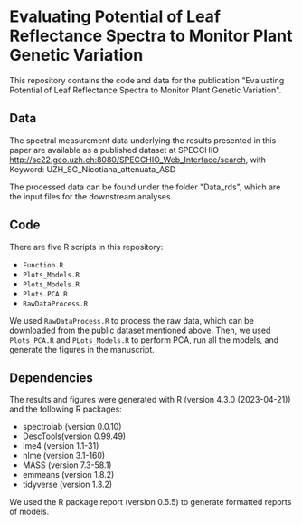 # Evaluating Potential of Leaf Reflectance Spectra to Monitor Plant Genetic Variation

This repository contains the code and data for the publication "Evaluating Potential of Leaf Reflectance Spectra to Monitor Plant Genetic Variation". 

## Data

The spectral measurement data underlying the results presented in this paper are available as a published dataset at SPECCHIO http://sc22.geo.uzh.ch:8080/SPECCHIO_Web_Interface/search, with Keyword: UZH_SG_Nicotiana_attenuata_ASD

The processed data can be found under the folder "Data_rds", which are the input files for the downstream analyses.

## Code

There are five R scripts in this repository:

- `Function.R`
- `Plots_Models.R`
- `Plots_Models.R`
- `Plots.PCA.R`
- `RawDataProcess.R`

We used `RawDataProcess.R` to process the raw data, which can be downloaded from the public dataset mentioned above. Then, we used `Plots_PCA.R` and `PLots_Models.R` to perform PCA, run all the models, and generate the figures in the manuscript.

## Dependencies

The results and figures were generated with R (version 4.3.0 (2023-04-21)) and the following R packages:

- spectrolab (version 0.0.10)
- DescTools(version 0.99.49)
- lme4 (version 1.1-31)
- nlme (version 3.1-160)
- MASS (version 7.3-58.1)
- emmeans (version 1.8.2)
- tidyverse (version 1.3.2)

We used the R package report (version 0.5.5) to generate formatted reports of models.
